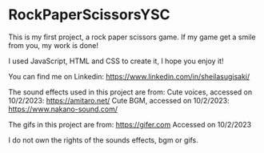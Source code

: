 # RockPaperScissorsYSC
 This is my first project, a rock paper scissors game. If my game get a smile from you, my work is done!

 I used JavaScript, HTML and CSS to create it, I hope you enjoy it!

 You can find me on Linkedin: https://www.linkedin.com/in/sheilasugisaki/

The sound effects used in this project are from:
Cute voices, accessed on 10/2/2023: https://amitaro.net/
Cute BGM, accessed on 10/2/2023: https://www.nakano-sound.com/

The gifs in this project are from:
https://gifer.com  Accessed on 10/2/2023

I do not own the rights of the sounds effects, bgm or gifs.
